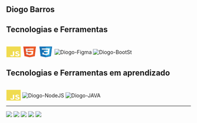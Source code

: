 ## Diogo Barros



## Tecnologias e Ferramentas
<div style="display: inline_block"><br>
  <img align="center" alt="Diogo-Js" height="30" width="40" src="https://raw.githubusercontent.com/devicons/devicon/master/icons/javascript/javascript-plain.svg">
   <img align="center" alt="Diogo-HTML" height="30" width="40" src="https://raw.githubusercontent.com/devicons/devicon/master/icons/html5/html5-original.svg">
  <img align="center" alt="Diogo-CSS" height="30" width="40" src="https://raw.githubusercontent.com/devicons/devicon/master/icons/css3/css3-original.svg">
  <img align="center" alt="Diogo-Figma" height="30" width="40" src="https://user-images.githubusercontent.com/25181517/189715289-df3ee512-6eca-463f-a0f4-c10d94a06b2f.png">
  <img align="center" alt="Diogo-BootSt" height="40" width="40" src="https://user-images.githubusercontent.com/25181517/183898054-b3d693d4-dafb-4808-a509-bab54cf5de34.png">
</div>

  ## Tecnologias e Ferramentas em aprendizado
<div style="display: inline_block"><br>
  <img align="center" alt="Diogo-Js" height="30" width="40" src="https://raw.githubusercontent.com/devicons/devicon/master/icons/javascript/javascript-plain.svg">
   <img align="center" alt="Diogo-NodeJS" height="40" width="30" src="https://user-images.githubusercontent.com/25181517/183568594-85e280a7-0d7e-4d1a-9028-c8c2209e073c.png">
  <img align="center" alt="Diogo-JAVA" height="40" width="40" src="https://user-images.githubusercontent.com/25181517/117201156-9a724800-adec-11eb-9a9d-3cd0f67da4bc.png">
</div>

  
<hr width="100%" noshade/>

<div> 
   <a href="https://instagram.com/diogo.bps" target="_blank"><img src="https://img.shields.io/badge/Instagram-000?style=for-the-badge&logo=instagram" target="_blank"></a>
 	<a href="https://www.twitch.tv/rafaballerinii" target="_blank"><img src="https://img.shields.io/badge/Twitch-000?style=for-the-badge&logo=twitch&logoColor=#6441a5" target="_blank"></a>
 <a href="https://discord.gg/wagxzStdcR" target="_blank"><img src="https://img.shields.io/badge/Discord-000?style=for-the-badge&logo=discord&logoColor=7289DA" target="_blank"></a> 
  <a href = "mailto:diogodpimentel@gmail.com"><img src="https://img.shields.io/badge/-Gmail-000?style=for-the-badge&logo=gmail&logoColor=red" target="_blank"></a>
  <a href="https://www.linkedin.com/in/diogo-barros-10a666104/" target="_blank"><img src="https://img.shields.io/badge/LinkedIn-000?style=for-the-badge&logo=linkedin&logoColor=0E76A8" target="_blank"></a> 
  
</div>
  
